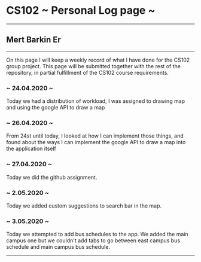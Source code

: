 # CS102 ~ Personal Log page ~
****
## Mert Barkin Er
****

On this page I will keep a weekly record of what I have done for the CS102 group project. This page will be submitted together with the rest of the repository, in partial fulfillment of the CS102 course requirements.

### ~ 24.04.2020 ~
Today we had a distribution of workload, I was assigned to drawing map and using the google API to draw a map

### ~ 26.04.2020 ~
From 24st until today, I looked at how I can implement those things, and found about the ways I can implement the google API to draw a map into the application itself

### ~ 27.04.2020 ~
Today we did the github assignment.

### ~ 2.05.2020 ~
Today we added custom suggestions to search bar in the map.

### ~ 3.05.2020 ~
Today we attempted to add bus schedules to the app. We added the main campus one but we couldn't add tabs to go between east campus bus schedule and main campus bus schedule.
****
